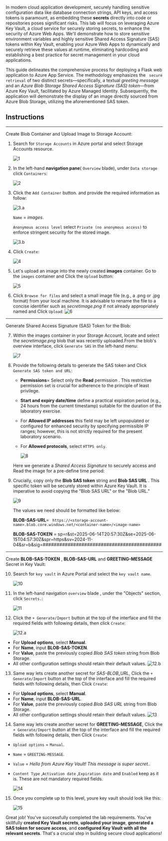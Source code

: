 In modern cloud application development, securely handling sensitive configuration data like database connection strings, API keys, and access tokens is paramount, as embedding these **secrets** directly into code or repositories poses significant risks. This lab will focus on leveraging Azure Key Vault, a cloud service for securely storing secrets, to enhance the security of Azure Web Apps. We'll demonstrate how to store sensitive environment variables and highly sensitive Shared Access Signature (SAS) tokens within Key Vault, enabling your Azure Web Apps to dynamically and securely retrieve these values at runtime, eliminating hardcoding and establishing a best practice for secret management in your cloud applications.

This guide delineates the comprehensive process for deploying a Flask web application to Azure App Service. The methodology emphasizes the ` secure retrieval` of two distinct secrets—specifically, a textual *greeting message* and an *Azure Blob Storage Shared Access Signature (SAS) token*—from Azure Key Vault, facilitated by Azure Managed Identity. Subsequently, the application will demonstrate the display of an image directly sourced from Azure Blob Storage, utilizing the aforementioned SAS token. 

  
## Instructions
 
---

Create Blob Container and Upload Image to Storage Account:

1. Search for `Storage Accounts` in Azure portal and select Storage Accounts resource.
    
   ![1](./assets/image1.png)

2. In the left-hand **navigation pane**( `Overview` blade), under `Data storage` click `Containers`:

   ![2](./assets/snapshot5.png)

3. Click the `Add Container` button. and provide the required information as follow:

     ![3.a](./assets/snapshot6.png)

     `Name` = *images*.

     `Anonymous access level` select `Private (no anonymous access)` to enforce stringent security for the stored image.

     ![3.b](./assets/snapshot7.png)

4.  Click `Create`:
   
    ![4](./assets/image2.png)
   

5. Let's upload an image into the newly created **images** container. Go to the `images` container and Click the `Upload` button:

    ![5](./assets/snapshot8.png)

6. Click `Browse for files` and select a small image file (e.g., a .png or .jpg format) from your local machine. It is advisable to rename the file to a concise identifier such as *secretimage.png* if not already appropriately named and Click `Upload`:
   ![6](./assets/snapshot9.png)


     

---
Generate Shared Access Signature (SAS) Token for the Blob:

7. Within the images container in your Storage Account, locate and select the *secretimage.png* blob that was recently uploaded.From the blob's overview interface, click `Generate SAS` in the left-hand menu:

    ![7](./assets/snapshot10.png)

8. Provide the following details to generate the SAS token and Click `Generate SAS token and URL`:
    
   * **Permissions**= Select only the **Read** permission . This restrictive permission set is crucial for adherence to the principle of least privilege.
   * **Start and expiry date/time** define a practical expiration period (e.g., 24 hours from the current timestamp) suitable for the duration of the laboratory exercise.
   * For **Allowed IP addresses** this field may be left unpopulated or configured for enhanced security by specifying permissible IP ranges; however, this is not strictly required for the present laboratory scenario.
   * For **Allowed protocols**, select `HTTPS only`.

     ![8](./assets/snapshot11.png)

   Here we generate a *Shared Access Signature* to securely access and Read the image for a pre-define time period:

9. Crucially, copy only the **Blob SAS token** string and **Blob SAS URL** . This specific token will be securely stored within Azure Key Vault. It is imperative to avoid copying the "Blob SAS URL" or the "Blob URL."

    ![9](./assets/snapshot12.png)

    The values we need should be formatted like below:<p>
    **BLOB-SAS-URL**= ``` https://<storage-account-name>.blob.core.windows.net/<container-name>/<image-name>```</p>
    **BLOB-SAS-TOKEN** = sp=r&st=2025-06-14T20:57:30Z&se=2025-06-15T04:57:30Z&spr=https&sv=2024-11-04&sr=b&sig=###########################################
   
---


Create  **BLOB-SAS-TOKEN** , **BLOB-SAS-URL** and **GREETING-MESSAGE** Secret in Key Vault:

10.  Search for `key vault` in Azure Portal and select the `key vault name`.  
    
     ![10](./assets/snapshot.png)


11. In the left-hand navigation  `overview` blade , under the "Objects" section, click `Secrets.`:
   
    ![11](./assets/snapshot1.png)

12. Click the `+ Generate/Import` button at the top of the interface and fill the required fields with following details, then click `Create`:

    ![12.a](./assets/snapshot2.png)
   * For **Upload options**, select **Manual**.
   * For **Name**, input **BLOB-SAS-TOKEN**.
   * For **Value**, paste the previously copied *Blob SAS token* string from Blob Storage.
   * All other configuration settings should retain their default values.
   ![12.b](./assets/snapshot13.png)


    

13. Same way lets create another secret for *SAS-BLOB_URL*, Click the `+ Generate/Import` button at the top of the interface and fill the required fields with following details, then Click `Create`:

   * For **Upload options**, select **Manual**.
   * For **Name**, input **BLOB-SAS-URL**.
   * For **Value**, paste the previously copied *Blob SAS URL* string from Blob Storage.
   * All other configuration settings should retain their default values.
   ![13](./assets/snapshot14.png)

14. Same way lets create another secret for **GREETING-MESSAGE**, Click the `+ Generate/Import` button at the top of the interface and fill the required fields with following details, then Click `Create`:
   * `Upload options` = `Manual`.
   * `Name`  = `GREETING-MESSAGE`. 
   * `Value` = *Hello from Azure Key Vault! This message is super secret..*
   * `Content Type` ,`Activation date` ,`Expiration date` and `Enabled` keep as it is. These are not mandatory required fields.

     ![14](./assets/snapshot3.png)



 

15. Once you complete up to this level, youre key vault should look like this:

    ![15](./assets/snapshot15.png)

Great job! You've successfully completed the lab requirements. You've skillfully **created Key Vault secrets**, **uploaded your image**, **generated a SAS token for secure access**, and **configured Key Vault with all the relevant secrets**. That's a crucial step in building secure cloud applications!



